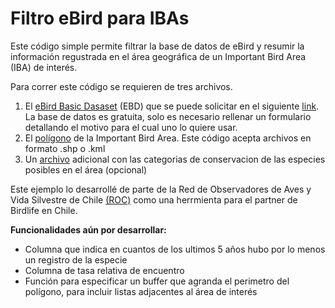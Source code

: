 # Filtro eBird para IBAs
Este código simple permite filtrar la base de datos de eBird y resumir la información regustrada en el área geográfica de un Important Bird Area (IBA) de interés.

Para correr este código se requieren de tres archivos.
1) El [eBird Basic Dasaset](https://ebird.org/science/use-ebird-data/download-ebird-data-products) (EBD) que se puede solicitar en el siguiente [link](https://ebird.org/data/download). La base de datos es gratuita, solo es necesario rellenar un formulario detallando el motivo para el cual uno lo quiere usar. 
2) El [polígono](https://github.com/Chilesummits/Filtro-eBird-para-IBAs/blob/main/Bahia%20Coquimbo.kml) de la Important Bird Area. Este código acepta archivos en formato .shp o .kml
3) Un [archivo](https://github.com/Chilesummits/Filtro-eBird-para-IBAs/blob/main/Lista%20aves%20de%20chile.csv) adicional con las categorias de conservacion de las especies posibles en el área (opcional)

Este ejemplo lo desarrollé de parte de la Red de Observadores de Aves y Vida Silvestre de Chile [(ROC)](http://www.redobservadores.cl) como una herrmienta para el partner de Birdlife en Chile.


**Funcionalidades aún por desarrollar:**
- Columna que indica en cuantos de los ultimos 5 años hubo por lo menos un registro de la especie
- Columna de tasa relativa de encuentro
- Función para especificar un buffer que agranda el perimetro del polígono, para incluir listas adjacentes al área de interés
